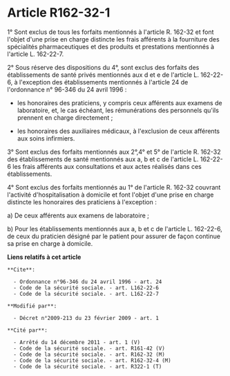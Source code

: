# Article R162-32-1

1° Sont exclus de tous les forfaits mentionnés à l'article R. 162-32 et font l'objet d'une prise en charge distincte les
frais afférents à la fourniture des spécialités pharmaceutiques et des produits et prestations mentionnés à l'article L.
162-22-7. 

2° Sous réserve des dispositions du 4°, sont exclus des forfaits des établissements de santé privés mentionnés aux d et e de
l'article L. 162-22-6, à l'exception des établissements mentionnés à l'article 24 de l'ordonnance n° 96-346 du 24 avril
1996 :

- les honoraires des praticiens, y compris ceux afférents aux examens de laboratoire, et, le cas échéant, les rémunérations
des personnels qu'ils prennent en charge directement ;

- les honoraires des auxiliaires médicaux, à l'exclusion de ceux afférents aux soins infirmiers. 

3° Sont exclus des forfaits mentionnés aux 2°,4° et 5° de l'article R. 162-32 des établissements de santé mentionnés aux a, b
et c de l'article L. 162-22-6 les frais afférents aux consultations et aux actes réalisés dans ces établissements. 

4° Sont exclus des forfaits mentionnés au 1° de l'article R. 162-32 couvrant l'activité d'hospitalisation à domicile et font
l'objet d'une prise en charge distincte les honoraires des praticiens à l'exception : 

a) De ceux afférents aux examens de laboratoire ; 

b) Pour les établissements mentionnés aux a, b et c de l'article L. 162-22-6, de ceux du praticien désigné par le patient
pour assurer de façon continue sa prise en charge à domicile.

**Liens relatifs à cet article**

	**Cite**:

	  - Ordonnance n°96-346 du 24 avril 1996 - art. 24
	  - Code de la sécurité sociale. - art. L162-22-6
	  - Code de la sécurité sociale. - art. L162-22-7

	**Modifié par**:

	  - Décret n°2009-213 du 23 février 2009 - art. 1

	**Cité par**:

	  - Arrêté du 14 décembre 2011 - art. 1 (V)
	  - Code de la sécurité sociale. - art. R161-42 (V)
	  - Code de la sécurité sociale. - art. R162-32 (M)
	  - Code de la sécurité sociale. - art. R162-32-4 (M)
	  - Code de la sécurité sociale. - art. R322-1 (T)
